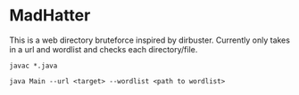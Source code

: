 # MadHatter


This is a web directory bruteforce inspired by dirbuster. Currently only takes in a url and wordlist and checks each directory/file.

`` javac *.java ``

``java Main --url <target> --wordlist <path to wordlist>``



